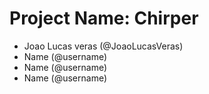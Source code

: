 # Project Name: Chirper
- Joao Lucas veras (@JoaoLucasVeras)
- Name (@username)
- Name (@username)
- Name (@username)
